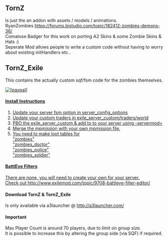 ## TornZ  
Is just the an addon with assets / models / animations.  
RyanZombies https://forums.bistudio.com/topic/182412-zombies-demons-36/  
Comatose Badger for this work on porting A2 Skins & some Zombie Skins & Hats :)  
Seperate Mod allows people to write a custom code without having to worry about existing initHandlers etc..  

## TornZ_Exile  
This contains the actually custom sqf/fsm code for the zombies themselves.  

<a href="https://www.paypal.com/cgi-bin/webscr?cmd=_s-xclick&hosted_button_id=2SUEFTGABTAM2"><img src="https://www.paypalobjects.com/en_US/i/btn/btn_donate_LG.gif" alt="[paypal]" />


#### Install Instructions  

1) Update your server fsm option in server_config_options  
2) Update your custom traders in exile_server_custom/traders/world  
3) PBO the exile_server_custom & add to to your server using -servermod=  
4) Merge the mpmission with your own mpmission file.  
5) You need to make loot tables for  
"zombies"  
"zombies_doctor"  
"zombies_police"  
"zombies_soldier"  


#### BattlEye Filters  
There are none, you will need to create your own for your server.  
Check out http://www.exilemod.com/topic/9708-battleye-filter-editor/  

#### Download TornZ & TornZ_Exile
Is only available via a3launcher @ http://a3launcher.com/  

#### Important
Max Player Count is around 70 players, due to limit on group size.  
It is possible to increase this by altering the group side (via SQF) if required.
